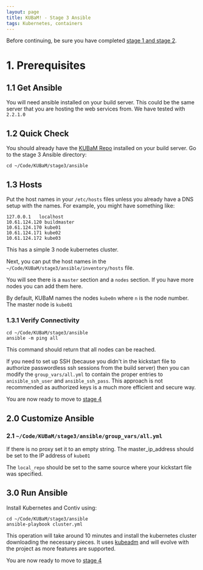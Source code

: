 ```yaml
---
layout: page
title: KUBaM! - Stage 3 Ansible
tags: Kubernetes, containers
---
```


Before continuing, be sure you have completed [stage 1 and stage 2](/kubam/).  

# 1. Prerequisites

## 1.1 Get Ansible

You will need ansible installed on your build server.  This could be the same server that you are hosting the web services from.  We have tested with ```2.2.1.0```

## 1.2 Quick Check

You should already have the [KUBaM Repo](https://github.com/CiscoUcs/KUBaM) installed on your build server.  Go to the stage 3 Ansible directory:

```
cd ~/Code/KUBaM/stage3/ansible
```

## 1.3 Hosts

Put the host names in your ```/etc/hosts``` files unless you already have a DNS setup with the names.  For example, you might have something like:

```
127.0.0.1   localhost 
10.61.124.120 buildmaster
10.61.124.170 kube01
10.61.124.171 kube02
10.61.124.172 kube03
```
This has a simple 3 node kubernetes cluster.  

Next, you can put the host names in the ```~/Code/KUBaM/stage3/ansible/inventory/hosts``` file. 

You will see there is a ```master``` section and a ```nodes``` section.  If you have more nodes you can add them here. 

By default, KUBaM names the nodes ```kube0n``` where ```n``` is the node number.  The master node is ```kube01```

### 1.3.1 Verify Connectivity

```
cd ~/Code/KUBaM/stage3/ansible
ansible -m ping all 
```
This command should return that all nodes can be reached. 

If you need to set up SSH (because you didn't in the kickstart file to authorize passwordless ssh sessions from the build server) then you can modify the ```group_vars/all.yml``` to contain the proper entries to ```anisible_ssh_user``` and ```ansible_ssh_pass```.  This approach is not recommended as authorized keys is a much more efficient and secure way. 
 

You are now ready to move to [stage 4](https://ciscoucs.github.io/kubam/)

## 2.0 Customize Ansible

### 2.1 ```~/Code/KUBaM/stage3/ansible/group_vars/all.yml```

If there is no proxy set it to an empty string.  The master_ip_address should be set to the IP address of ```kube01```

The ```local_repo``` should be set to the same source where your kickstart file was specified.  

## 3.0 Run Ansible

Install Kubernetes and Contiv using:

```
cd ~/Code/KUBaM/stage3/ansible
ansible-playbook cluster.yml
```

This operation will take around 10 minutes and install the kubernetes cluster downloading the necessary pieces.  It uses [kubeadm](https://kubernetes.io/docs/setup/independent/create-cluster-kubeadm/) and will evolve with the project as more features are supported. 

You are now ready to move to [stage 4](https://ciscoucs.github.io/kubam/)